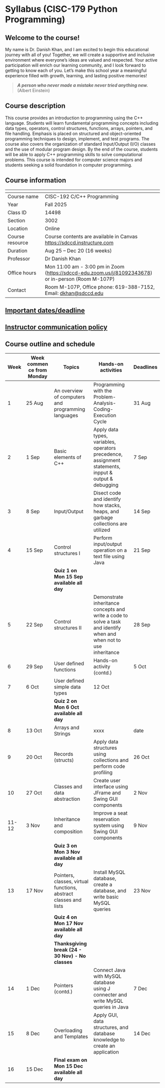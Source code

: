 # Syllabus (CISC-179 Python Programming)

## Welcome to the course!
My name is Dr. Danish Khan, and I am excited to begin this educational journey with all of you! Together, we will create a supportive and inclusive environment where everyone’s ideas are valued and respected. Your active participation will enrich our learning community, and I look forward to getting to know each of you. Let’s make this school year a meaningful experience filled with growth, learning, and lasting positive memories!

> ___A person who never made a mistake never tried anything new.___ (Albert Einstein)

## Course description
This course provides an introduction to programming using the C++ language. Students will learn fundamental programming concepts including data types, operators, control structures, functions, arrays, pointers, and file handling. 
Emphasis is placed on structured and object-oriented programming techniques to design, implement, and test programs. The course also covers the organization of standard Input/Output (I/O) classes and the use of modular program design. 
By the end of the course, students will be able to apply C++ programming skills to solve computational problems. This course is intended for computer science majors and students seeking a solid foundation in computer programming.

## Course information

|<div style="width:100px"></div> |                |
|-------------------------------|-------------------------------------------|
|   Course name                 |   CISC-192 C/C++ Programming|
|   Year                        |   Fall 2025|
|   Class ID                    |   14498|
|   Section                     |   3002|
|   Location                    |   Online|
|   Course resource             |   Course contents are available in Canvas <https://sdccd.instructure.com> |
|   Duration                    |   Aug 25 – Dec 20 (16 weeks)|
|   Professor                   |   Dr Danish Khan|
|   Office hours                |   Mon 11:00 am - 3:00 pm in Zoom (https://sdccd-edu.zoom.us/j/81092343678) or in-person (Room M-107P)|
|   Contact                     |   Room M-107P, Office phone: 619-388-7152, Email: dkhan@sdccd.edu|

## [Important dates/deadline](https://github.com/d-khan/sdccd/blob/main/dates-deadline.md)

## [Instructor communication policy](https://github.com/d-khan/sdccd/blob/main/communication.md)

## __Course outline and schedule__

|Week|<div style="width:75px">Week commence from Monday </div>|Topics | Hands-on activities | Deadlines|
|-|--|--|---|----|
|1  |25 Aug  |An overview of computers and programming languages| Programming with the Problem-Analysis-Coding-Execution Cycle | 31 Aug |
|2  |1 Sep   |Basic elements of C++ | Apply data types, variables, operators precedence, assignment statements, inpput & output & debugging| 7 Sep |
|3  |8 Sep   |Input/Output | Disect code and identify how stacks, heaps, and garbage collections are utilized | 14 Sep |
|4  |15 Sep  |Control structures I | Perform input/output operation on a text file using Java | 21 Sep |
|   |        |__Quiz 1 on Mon 15 Sep available all day__| |
|5  |22 Sep  |Control structures II | Demonstrate inheritance concepts and write a code to solve a task and identify when and when not to use inheritance| 28 Sep |
|6  |29 Sep  |User defined functions | Hands-on activity (contd.) | 5 Oct |
|7  |6 Oct   |User defined simple data types | 12 Oct |
|   |        |__Quiz 2 on Mon 6 Oct available all day__| |
|8  |13 Oct  | Arrays and Strings | xxxx | date |
|9  |20 Oct  |Records (structs) | Apply data structures using collections and perform code profiling  | 26 Oct|
|10 |27 Oct  |Classes and data abstraction| Create user interface using JFrame and Swing GUI components | 2 Nov|
|11-12|3 Nov |Inheritance and composition| Improve a seat reservation system using Swing GUI components | 9 Nov |
|   |        |__Quiz 3 on Mon 3 Nov available all day__| |
|13 |17 Nov  |Pointers, classes, virtual functions, abstract classes and lists | Install MySQL database, create a database, and write basic MySQL queries | 23 Nov |
|   |        |__Quiz 4 on Mon 17 Nov available all day__| |
|||__Thanksgiving break (24 - 30 Nov) - No classes__|
|14 |1 Dec   |Pointers (contd.) | Connect Java with MySQL database using J connecter and write MySQL queries in Java | 7 Dec |
|15 |8 Dec |Overloading and Templates | Apply GUI, data structures, and database knowledge to create an application | 14 Dec |
|16 |15 Dec |__Final exam on Mon 15 Dec available all day__ | |
